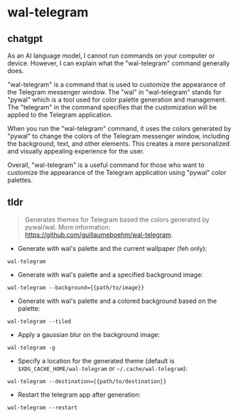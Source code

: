 # wal-telegram 
## chatgpt 
As an AI language model, I cannot run commands on your computer or device. However, I can explain what the "wal-telegram" command generally does.

"wal-telegram" is a command that is used to customize the appearance of the Telegram messenger window. The "wal" in "wal-telegram" stands for "pywal" which is a tool used for color palette generation and management. The "telegram" in the command specifies that the customization will be applied to the Telegram application.

When you run the "wal-telegram" command, it uses the colors generated by "pywal" to change the colors of the Telegram messenger window, including the background, text, and other elements. This creates a more personalized and visually appealing experience for the user.

Overall, "wal-telegram" is a useful command for those who want to customize the appearance of the Telegram application using "pywal" color palettes. 

## tldr 
 
> Generates themes for Telegram based the colors generated by pywal/wal.
> More information: <https://github.com/guillaumeboehm/wal-telegram>.

- Generate with wal's palette and the current wallpaper (feh only):

`wal-telegram`

- Generate with wal's palette and a specified background image:

`wal-telegram --background={{path/to/image}}`

- Generate with wal's palette and a colored background based on the palette:

`wal-telegram --tiled`

- Apply a gaussian blur on the background image:

`wal-telegram -g`

- Specify a location for the generated theme (default is `$XDG_CACHE_HOME/wal-telegram` or `~/.cache/wal-telegram`):

`wal-telegram --destination={{path/to/destination}}`

- Restart the telegram app after generation:

`wal-telegram --restart`
